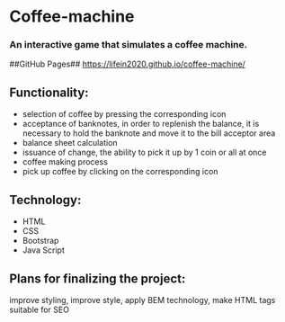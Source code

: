 # Coffee-machine

### An interactive game that simulates a coffee machine.

##GitHub Pages## 
https://lifein2020.github.io/coffee-machine/
## Functionality: ##
* selection of coffee by pressing the corresponding icon
* acceptance of banknotes, in order to replenish the balance, it is necessary to hold the banknote and move it to the bill acceptor area
* balance sheet calculation
* issuance of change, the ability to pick it up by 1 coin or all at once
* coffee making process
* pick up coffee by clicking on the corresponding icon

## Technology: ##
* HTML
* CSS
* Bootstrap
* Java Script

## Plans for finalizing the project: ##
improve styling, improve style, apply BEM technology, make HTML tags suitable for SEO
